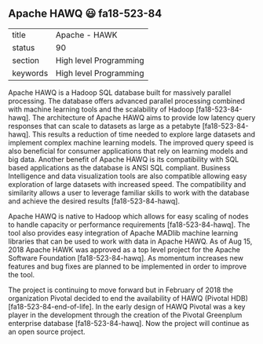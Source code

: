 ## Apache HAWQ :smiley: fa18-523-84


|          |                        |
| -------- | ---------------------- |
| title    | Apache - HAWK          | 
| status   | 90                     |
| section  | High level Programming |
| keywords | High level Programming |


Apache HAWQ is a Hadoop SQL database built for massively parallel
processing.  The database offers advanced parallel processing combined
with machine learning tools and the scalability of Hadoop
[fa18-523-84-hawq].  The architecture of Apache HAWQ aims to provide
low latency query responses that can scale to datasets as large as a
petabyte [fa18-523-84-hawq].  This results a reduction of time needed
to explore large datasets and implement complex machine learning
models.  The improved query speed is also beneficial for consumer
applications that rely on learning models and big data.  Another
benefit of Apache HAWQ is its compatibility with SQL based
applications as the database is ANSI SQL compliant.  Business
Intelligence and data visualization tools are also compatible allowing
easy exploration of large datasets with increased speed.  The
compatibility and similarity allows a user to leverage familiar skills
to work with the database and achieve the desired results
[fa18-523-84-hawq].

Apache HAWQ is native to Hadoop which allows for easy scaling of nodes
to handle capacity or performance requirements [fa18-523-84-hawq]. The
tool also provides easy integration of Apache MADlib machine learning
libraries that can be used to work with data in Apache HAWQ.  As of
Aug 15, 2018 Apache HAWK was approved as a top level project for the
Apache Software Foundation [fa18-523-84-hawq].  As momentum increases
new features and bug fixes are planned to be implemented in order to
improve the tool.

The project is continuing to move forward but in February of 2018 the
organization Pivotal decided to end the availability of HAWQ (Pivotal
HDB) [fa18-523-84-end-of-life].  In the early design of HAWQ Pivotal
was a key player in the development through the creation of the
Pivotal Greenplum enterprise database [fa18-523-84-hawq].  Now the
project will continue as an open source project.
 
